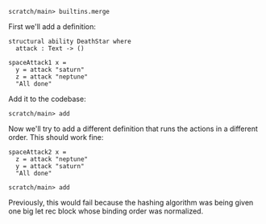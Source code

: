 ``` ucm :hide
scratch/main> builtins.merge
```

First we'll add a definition:

``` unison
structural ability DeathStar where
  attack : Text -> ()

spaceAttack1 x =
  y = attack "saturn"
  z = attack "neptune"
  "All done"
```

Add it to the codebase:

``` ucm
scratch/main> add
```

Now we'll try to add a different definition that runs the actions in a different order. This should work fine:

``` unison
spaceAttack2 x =
  z = attack "neptune"
  y = attack "saturn"
  "All done"
```

``` ucm
scratch/main> add
```

Previously, this would fail because the hashing algorithm was being given one big let rec block whose binding order was normalized.
